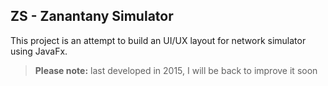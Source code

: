 ## ZS - Zanantany Simulator 
This project is an attempt to build an UI/UX layout for network simulator using JavaFx.   

> **Please note:** last developed in 2015, I will be back to improve it soon 

